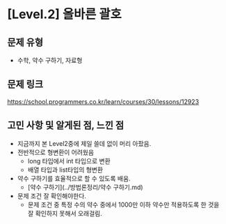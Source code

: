 # [Level.2] 올바른 괄호

## 문제 유형
- 수학, 약수 구하기, 자료형

## 문제 링크
https://school.programmers.co.kr/learn/courses/30/lessons/12923

## 고민 사항 및 알게된 점, 느낀 점
- 지금까지 본 Level2중에 제일 쓸데 없이 머리 아팠음.
- 전반적으로 형변환이 어려웠음
  - long 타입에서 int 타입으로 변환
  - 배열 타입과 list타입의 형변환
- 약수 구하기를 효율적으로 할 수 있도록 배움.
  - [약수 구하기](../방법론정리/약수 구하기.md)
- 문제 조건 잘 확인해야한다.
  - 문제 조건 중 특정 수의 약수 중에서 1000만 이하 약수만 적용하도록 한 것을 잘 확인하지 못해서 오래걸림.
